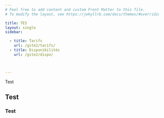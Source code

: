 ```yaml
---
# Feel free to add content and custom Front Matter to this file.
# To modify the layout, see https://jekyllrb.com/docs/themes/#overriding-theme-defaults

title: TES
layout: single
sidebar:

  - title: Tarifs
    url: /gite2/tarifs/
  - title: Disponibilités
    url: /gite2/dispo/
  


---
```


Test


## Test 

### Test
